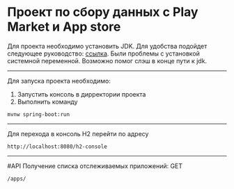 Проект по сбору данных с Play Market и App store
================================================

Для проекта необходимо установить JDK. Для удобства подойдет следующее 
руководство: [ссылка](https://lumpics.ru/how-to-install-jdk-in-windows-10/). Были проблемы с установкой системной переменной.
Возможно помог слэш в конце пути к jdk.

---

Для запуска проекта необходимо:
1. Запустить консоль в дирректории проекта
2. Выполнить команду
```
mvnw spring-boot:run
```

---

Для перехода в консоль H2 перейти по адресу
```
http://localhost:8080/h2-console
```

---

#API
Получение списка отслеживаемых приложений: GET
```
/apps/
```